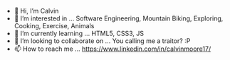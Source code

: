 - 👋 Hi, I’m Calvin
- 👀 I’m interested in ... Software Engineering, Mountain Biking, Exploring, Cooking, Exercise, Animals
- 🌱 I’m currently learning ... HTML5, CSS3, JS
- 💞️ I’m looking to collaborate on ... You calling me a traitor? :P
- 📫 How to reach me ... https://www.linkedin.com/in/calvinmoore17/

<!---
calvinM17/calvinM17 is a ✨ special ✨ repository because its `README.md` (this file) appears on your GitHub profile.
You can click the Preview link to take a look at your changes.
--->
